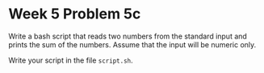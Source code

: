 # Week 5 Problem 5c

Write a bash script that reads two numbers from the standard input and prints the sum of the numbers. Assume that the input will be numeric only.

Write your script in the file <code>script.sh</code>.
